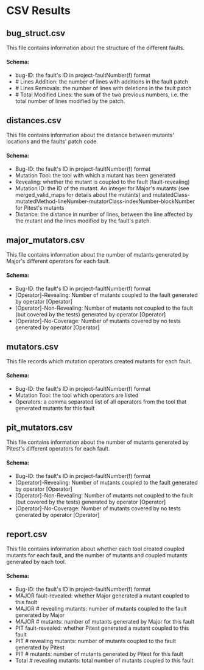 # CSV Results

## bug_struct.csv

This file contains information about the structure of the different faults.

#### Schema: 
- bug-ID: the fault's ID in project-faultNumber(f) format
- \# Lines Addition: the number of lines with additions in the fault patch
- \# Lines Removals: the number of lines with deletions in the fault patch
- \# Total Modified Lines: the sum of the two previous numbers, i.e. the total number of lines modified by the patch.

## distances.csv

This file contains information about the distance between mutants' locations and the faults' patch code.

#### Schema:
- Bug-ID: the fault's ID in project-faultNumber(f) format
- Mutation Tool: the tool with which a mutant has been generated
- Revealing: whether the mutant is coupled to the fault (fault-revealing)
- Mutation ID: the ID of the mutant. An integer for Major's mutants (see merged_valid_maps for details about the mutants) and mutatedClass-mutatedMethod-lineNumber-mutatorClass-indexNumber-blockNumber for Pitest's mutants
- Distance: the distance in number of lines, between the line affected by the mutant and the lines modified by the fault's patch.

## major_mutators.csv

This file contains information about the number of mutants generated by Major's different operators for each fault.

#### Schema:
- Bug-ID: the fault's ID in project-faultNumber(f) format
- [Operator]-Revealing: Number of mutants coupled to the fault generated by operator [Operator]
- [Operator]-Non-Revealing: Number of mutants not coupled to the fault (but covered by the tests) generated by operator [Operator]
- [Operator]-No-Coverage: Number of mutants covered by no tests generated by operator [Operator]

## mutators.csv

This file records which mutation operators created mutants for each fault.

#### Schema:
- Bug-ID: the fault's ID in project-faultNumber(f) format
- Mutation Tool: the tool which operators are listed
- Operators: a comma separated list of all operators from the tool that generated mutants for this fault

## pit_mutators.csv

This file contains information about the number of mutants generated by Pitest's different operators for each fault.

#### Schema:
- Bug-ID: the fault's ID in project-faultNumber(f) format
- [Operator]-Revealing: Number of mutants coupled to the fault generated by operator [Operator]
- [Operator]-Non-Revealing: Number of mutants not coupled to the fault (but covered by the tests) generated by operator [Operator]
- [Operator]-No-Coverage: Number of mutants covered by no tests generated by operator [Operator]

## report.csv

This file contains information about whether each tool created coupled mutants for each fault, and the number of mutants and coupled mutants generated by each tool.

#### Schema:
- Bug-ID: the fault's ID in project-faultNumber(f) format
- MAJOR fault-revealed: whether Major generated a mutant coupled to this fault
- MAJOR # revealing mutants: number of mutants coupled to the fault generated by Major
- MAJOR # mutants: number of mutants generated by Major for this fault
- PIT fault-revealed: whether Pitest generated a mutant coupled to this fault
- PIT # revealing mutants: number of mutants coupled to the fault generated by Pitest
- PIT # mutants: number of mutants generated by Pitest for this fault
- Total # revealing mutants: total number of mutants coupled to this fault
